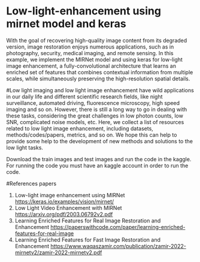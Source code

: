 # Low-light-enhancement using mirnet model and keras
With the goal of recovering high-quality image content from its degraded version, 
image restoration enjoys numerous applications, such as in photography, security, medical imaging, and remote sensing. 
In this example, we implement the MIRNet model and using keras for low-light image enhancement, a fully-convolutional architecture 
that learns an enriched set of features that combines contextual information from multiple scales, while simultaneously
preserving the high-resolution spatial details.

#Low light imaging and low light image enhancement have wild applications in our daily life and different scientific research fields, 
like night surveillance, automated driving, fluorescence microscopy, high speed imaging and so on. However, there is still a long way
to go in dealing with these tasks, considering the great challenges in low photon counts, low SNR, complicated noise models, etc. 
Here, we collect a list of resources related to low light image enhancement, including datasets, methods/codes/papers, metrics,
and so on. We hope this can help to provide some help to the development of new methods and solutions to the low light tasks.

Download the train images and test images and run the code in the kaggle.
For running the code you must have an kaggle account in order to run the code.

#References papers
1) Low-light image enhancement using MIRNet https://keras.io/examples/vision/mirnet/
2) Low Light Video Enhancement with MIRNet https://arxiv.org/pdf/2003.06792v2.pdf
3) Learning Enriched Features for Real Image Restoration and Enhancement https://paperswithcode.com/paper/learning-enriched-features-for-real-image
4) Learning Enriched Features for Fast Image Restoration and Enhancement https://www.waqaszamir.com/publication/zamir-2022-mirnetv2/zamir-2022-mirnetv2.pdf
